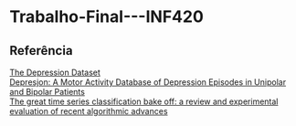 # Trabalho-Final---INF420  

## Referência
[The Depression Dataset](https://www.kaggle.com/datasets/arashnic/the-depression-dataset)  
[Depresjon: A Motor Activity Database of Depression Episodes in Unipolar and Bipolar Patients](https://dl.acm.org/doi/pdf/10.1145/3204949.3208125)  
[The great time series classification bake off: a review and experimental evaluation of recent algorithmic advances](https://link.springer.com/article/10.1007/s10618-016-0483-9#Sec46)
